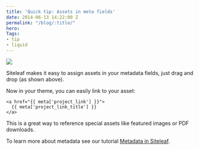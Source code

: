 ```yaml
---
title: 'Quick tip: Assets in meta fields'
date: 2014-06-13 14:22:00 Z
permalink: "/blog/:title/"
hero: 
Tags:
- tip
- liquid
---
```


![](/uploads/pdf.gif) 

Siteleaf makes it easy to assign assets in your metadata fields, just drag and drop (as shown above).

Now in your theme, you can easily link to your asset:

```
<a href="{{ meta['project_link'] }}">
  {{ meta['project_link_title'] }}
</a>
```

This is a great way to reference special assets like featured images or PDF downloads.

To learn more about metadata see our tutorial [Metadata in Siteleaf](/blog/metadata-in-siteleaf).
